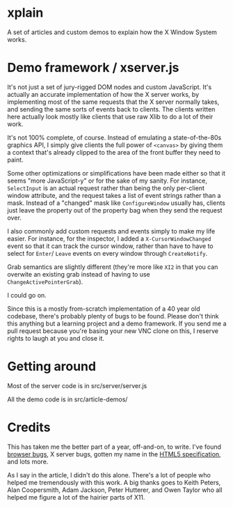 xplain
======

A set of articles and custom demos to explain how the X Window System works.

Demo framework / xserver.js
===========================

It's not just a set of jury-rigged DOM nodes and custom JavaScript. It's
actually an accurate implementation of how the X server works, by implementing
most of the same requests that the X server normally takes, and sending the
same sorts of events back to clients. The clients written here actually look
mostly like clients that use raw Xlib to do a lot of their work.

It's not 100% complete, of course. Instead of emulating a state-of-the-80s
graphics API, I simply give clients the full power of `<canvas>` by giving
them a context that's already clipped to the area of the front buffer they
need to paint.

Some other optimizations or simplifications have been made either so that it
seems "more JavaScript-y" or for the sake of my sanity. For instance,
`SelectInput` is an actual request rather than being the only per-client
window attribute, and the request takes a list of event strings rather than
a mask. Instead of a "changed" mask like `ConfigureWindow` usually has, clients
just leave the property out of the property bag when they send the request over.

I also commonly add custom requests and events simply to make my life easier.
For instance, for the inspector, I added a `X-CursorWindowChanged` event so that
it can track the cursor window, rather than have to have to select for `Enter`/
`Leave` events on every window through `CreateNotify`.

Grab semantics are slightly different (they're more like `XI2` in that you can
overwite an existing grab instead of having to use `ChangeActivePointerGrab`).

I could go on.

Since this is a mostly from-scratch implementation of a 40 year old codebase,
there's probably plenty of bugs to be found. Please don't think this anything
but a learning project and a demo framework. If you send me a pull request
because you're basing your new VNC clone on this, I reserve rights to laugh
at you and close it.

Getting around
==============

Most of the server code is in src/server/server.js

All the demo code is in src/article-demos/

Credits
=======

This has taken me the better part of a year, off-and-on, to write. I've found
[browser bugs](https://bugzilla.mozilla.org/show_bug.cgi?id=842110), X server
bugs, gotten my name in the
[HTML5 specification](http://html5.org/tools/web-apps-tracker?from=7723&to=7724),
and lots more.

As I say in the article, I didn't do this alone. There's a lot of people who
helped me tremendously with this work. A big thanks goes to Keith Peters,
Alan Coopersmith, Adam Jackson, Peter Hutterer, and Owen Taylor who all helped
me figure a lot of the hairier parts of X11.
